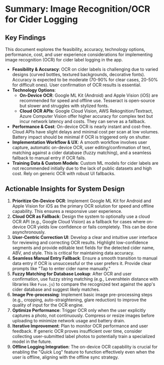 # Summary: Image Recognition/OCR for Cider Logging

## Key Findings
This document explores the feasibility, accuracy, technology options, performance, cost, and user experience considerations for implementing image recognition (OCR) for cider label logging in the app.

-   **Feasibility & Accuracy**: OCR on cider labels is challenging due to varied designs (curved bottles, textured backgrounds, decorative fonts). Accuracy is expected to be moderate (70-90% for clear cases, 20-50% for difficult ones). User confirmation of OCR results is essential.
-   **Technology Options**: 
    -   **On-Device OCR**: Google ML Kit (Android) and Apple Vision (iOS) are recommended for speed and offline use. Tesseract is open-source but slower and struggles with stylized fonts. 
    -   **Cloud OCR APIs**: Google Cloud Vision, AWS Rekognition/Textract, Azure Computer Vision offer higher accuracy for complex text but incur network latency and costs. They can serve as a fallback.
-   **Performance & Cost**: On-device OCR is nearly instant and cost-free. Cloud APIs have slight delays and minimal cost per scan at low volumes. Battery impact should be minimal if OCR is triggered only on shutter.
-   **Implementation Workflow & UX**: A smooth workflow involves user capture, automatic on-device OCR, user editing/confirmation of text, matching against a cider database (fuzzy matching), and a seamless fallback to manual entry if OCR fails.
-   **Training Data & Custom Models**: Custom ML models for cider labels are not recommended initially due to the lack of public datasets and high cost. Rely on generic OCR with robust UI fallbacks.

## Actionable Insights for System Design

1.  **Prioritize On-Device OCR**: Implement Google ML Kit for Android and Apple Vision for iOS as the primary OCR solution for speed and offline capability. This ensures a responsive user experience.
2.  **Cloud OCR as Fallback**: Design the system to optionally use a cloud OCR API (e.g., Google Cloud Vision) as a fallback for cases where on-device OCR yields low confidence or fails completely. This can be done asynchronously.
3.  **User-Centric Correction UI**: Develop a clear and intuitive user interface for reviewing and correcting OCR results. Highlight low-confidence segments and provide editable text fields for the detected cider name, ABV, and style. This is critical for maintaining data accuracy.
4.  **Seamless Manual Entry Fallback**: Ensure a smooth transition to manual data entry if OCR is unsuccessful or the user prefers it. Provide clear prompts like "Tap to enter cider name manually."
5.  **Fuzzy Matching for Database Lookup**: After OCR and user confirmation, use fuzzy string matching (e.g., Levenshtein distance with libraries like `Fuse.js`) to compare the recognized text against the app's cider database and suggest likely matches.
6.  **Image Pre-processing**: Implement basic image pre-processing steps (e.g., cropping, auto-straightening, glare reduction) to improve the quality of input for the OCR engine.
7.  **Optimize Performance**: Trigger OCR only when the user explicitly captures a photo, not continuously. Compress or resize images before uploading to minimize network usage and battery drain.
8.  **Iterative Improvement**: Plan to monitor OCR performance and user feedback. If generic OCR proves insufficient over time, consider collecting user-submitted label photos to potentially train a specialized model in the future.
9.  **Offline Logging Integration**: The on-device OCR capability is crucial for enabling the "Quick Log" feature to function effectively even when the user is offline, aligning with the offline sync strategy.